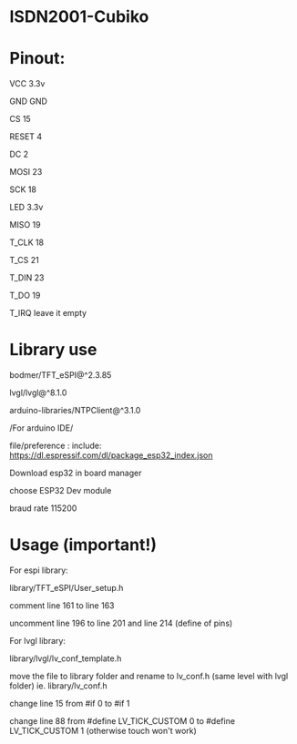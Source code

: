# ISDN2001-Cubiko
 
# Pinout:

VCC   3.3v

GND   GND

CS    15

RESET 4

DC    2

MOSI  23

SCK   18 

LED   3.3v

MISO  19

T_CLK 18

T_CS  21

T_DIN 23

T_DO  19

T_IRQ leave it empty

# Library use
 bodmer/TFT_eSPI@^2.3.85
 
 lvgl/lvgl@^8.1.0
 
 arduino-libraries/NTPClient@^3.1.0

/For arduino IDE/

file/preference : include: https://dl.espressif.com/dl/package_esp32_index.json

Download esp32 in board manager

choose ESP32 Dev module

braud rate 115200

# Usage (important!)
For espi library:

 library/TFT_eSPI/User_setup.h
 
 comment line 161 to line 163
 
 uncomment line 196 to line 201 and line 214 (define of pins)

For lvgl library:

 library/lvgl/lv_conf_template.h
 
 move the file to library folder and rename to lv_conf.h (same level with lvgl folder) ie. library/lv_conf.h
 
 change line 15 from #if 0 to #if 1
 
 change line 88 from #define LV_TICK_CUSTOM 0 to #define LV_TICK_CUSTOM 1 (otherwise touch won't work)
